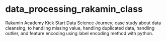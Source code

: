# data_processing_rakamin_class

Rakamin Academy  Kick Start Data Science Journey; case study about data cleansing, to handling missing  value, handling duplicated data, handling outlier, and feature encoding using label encoding method with python.
